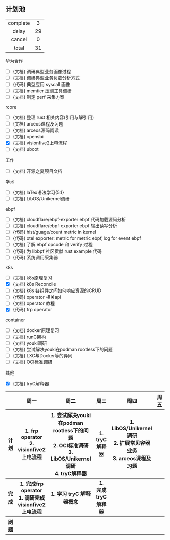 ## 计划池

|          |       |
| :------: | :---: |
| complete |   3   |
|  delay   |  29   |
|  cancel  |   0   |
|  total   |  31   |

华为合作

<!-- redis， memcache， nginx， mysql， kafka， keydb， elasitc search，clickhouse，spark，hive -->

- [ ] {文档} 调研典型业务画像过程
- [ ] {文档} 调研典型业务负载分析方式
- [ ] {代码} 典型应用 syscall 画像
- [ ] {文档} memtier 压测工具调研
- [ ] {文档} 制定 perf 采集方案

rcore
- [ ] {文档} 整理 rust 相关内容(引用与解引用)
- [ ] {文档} arceos课程及习题
- [ ] {文档} arceos源码阅读
- [ ] {文档} opensbi
- [x] {文档} visionfive2上电流程
- [ ] {文档} uboot

工作
- [ ] {文档} 开源之夏项目文档

学术
- [ ] {文档} laTex语法学习{5.1}
- [ ] {文档} LibOS/Unikernel调研

ebpf
- [ ] {文档} cloudflare/ebpf-exporter ebpf 代码加载源码分析
- [ ] {文档} cloudflare/ebpf-exporter ebpf 输出读写分析
- [ ] {代码} hist/guage/count metric in kernel
- [ ] {代码} otel exporter: metric for metric ebpf, log for event ebpf
- [ ] {文档} 了解 ebpf opcode 和 verify 过程
- [ ] {代码} 为 libbpf 社区贡献 rust example 代码
- [ ] {代码} 系统调用采集器

k8s
- [ ] {文档} k8s原理复习
- [x] {文档} k8s Reconcile
- [ ] {文档} k8s 各组件之间如何响应资源的CRUD
- [ ] {代码} operator 相关api
- [ ] {文档} operator 教程
- [x] {代码} frp operator

container
- [ ] {文档} docker原理复习
- [ ] {文档} runC架构
- [ ] {文档} youki调研
- [ ] {文档} 尝试解决youki在podman rootless下的问题
- [ ] {文档} LXC与Docker等的异同
- [ ] {文档} OCI标准调研

其他
- [x] {文档} tryC解释器


<table>
<tr>
<th></th>
<th>周一</th>
<th>周二</th>
<th>周三</th>
<th>周四</th>
<th>周五</th>
<th>周六</th>
<th>周天</th>
</tr>

<!-- ---------------- 计划 ---------------- -->
<tr>
<th>计划</th>

<!-- 周一 -->
<th>
1. frp operator <br>
2. visionfive2上电流程 <br>
</th>

<!-- 周二 -->
<th>
1. 尝试解决youki在podman rootless下的问题 <br>
2. OCI标准调研 <br>
3. LibOS/Unikernel调研 <br>
4. tryC解释器 <br>
</th>

<!-- 周三 -->
<th>
1. tryC解释器 <br>
</th>

<!-- 周四 -->
<th>
1. LibOS/Unikernel调研 <br>
2. 扩展常见容器业务 <br>
3. arceos课程及习题 <br>
</th>

<!-- 周五 -->
<th>
</th>

<!-- 周六 -->
<th>
</th>

<!-- 周天 -->
<th>
</th>

</tr>

<!-- ---------------- 完成 ---------------- -->
<tr>
<th>完成</th>

<!-- 周一 -->
<th>
1. 完成frp operator <br>
1. 调研完成visionfive2上电流程 <br>
</th>

<!-- 周二 -->
<th>
1. 学习 tryC 解释器概念 <br>
</th>

<!-- 周三 -->
<th>
1. 完成 tryC解释器 <br>
</th>

<!-- 周四 -->
<th>
</th>

<!-- 周五 -->
<th>
</th>

<!-- 周六 -->
<th>
</th>

<!-- 周天 -->
<th>
</th>

</tr>

<!-- ---------------- 刷题 ---------------- -->
<tr>
<th>刷题</th>

<!-- 周一 -->
<th>
</th>

<!-- 周二 -->
<th>
</th>

<!-- 周三 -->
<th>
</th>

<!-- 周四 -->
<th>
</th>

<!-- 周五 -->
<th>
</th>

<!-- 周六 -->
<th>
</th>

<!-- 周天 -->
<th>
</th>

</tr>

</table>